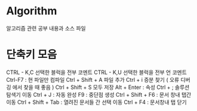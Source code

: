 # Algorithm
알고리즘 관련  공부 내용과 소스 파일

# 단축키 모음
CTRL - K,C 선택한 블럭을 전부 코멘트
CTRL - K,U 선택한 블럭을 전부 언 코멘트
Ctrl-F7 : 현 파일만 컴파일
Ctrl + Shift + A 파일 추가
Ctrl + i 증분 찾기 ( 오류 디버깅 에서 찾을 때 좋음 )
Ctrl + Shift + S 모두 저장
Alt + Enter : 속성
Ctrl + ; 솔루션 탐색기 이동
Ctrl + J : 자동 완성 
F9 : 중단점 생성
Ctrl + Shift + F6 : 문서 창내 탭간 이동
Ctrl + Shift + Tab : 열려진 문서들 간 선택 이동 
Ctrl + F4 : 문서창내 탭 닫기